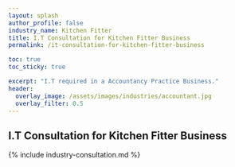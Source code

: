```yaml
---
layout: splash 
author_profile: false 
industry_name: Kitchen Fitter
title: I.T Consultation for Kitchen Fitter Business
permalink: /it-consultation-for-kitchen-fitter-business

toc: true
toc_sticky: true

excerpt: "I.T required in a Accountancy Practice Business."
header:
  overlay_image: /assets/images/industries/accountant.jpg
  overlay_filter: 0.5 
---
```


## I.T Consultation for Kitchen Fitter Business

{% include industry-consultation.md %}
